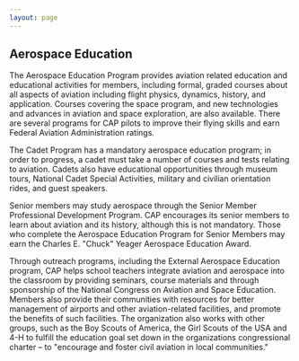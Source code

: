 ```yaml
---
layout: page
---
```


## Aerospace Education

The Aerospace Education Program provides aviation related education and educational activities for members, including formal, graded courses about all aspects of aviation including flight physics, dynamics, history, and application. Courses covering the space program, and new technologies and advances in aviation and space exploration, are also available. There are several programs for CAP pilots to improve their flying skills and earn Federal Aviation Administration ratings.

The Cadet Program has a mandatory aerospace education program; in order to progress, a cadet must take a number of courses and tests relating to aviation. Cadets also have educational opportunities through museum tours, National Cadet Special Activities, military and civilian orientation rides, and guest speakers.

Senior members may study aerospace through the Senior Member Professional Development Program. CAP encourages its senior members to learn about aviation and its history, although this is not mandatory. Those who complete the Aerospace Education Program for Senior Members may earn the Charles E. "Chuck" Yeager Aerospace Education Award.

Through outreach programs, including the External Aerospace Education program, CAP helps school teachers integrate aviation and aerospace into the classroom by providing seminars, course materials and through sponsorship of the National Congress on Aviation and Space Education. Members also provide their communities with resources for better management of airports and other aviation-related facilities, and promote the benefits of such facilities. The organization also works with other groups, such as the Boy Scouts of America, the Girl Scouts of the USA and 4-H to fulfill the education goal set down in the organizations congressional charter – to "encourage and foster civil aviation in local communities."